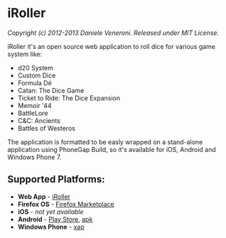 # iRoller

_Copyright (c) 2012-2013 Daniele Veneroni. Released under MIT License._

iRoller it's an open source web application to roll dice for various game system like:

* d20 System 
* Custom Dice
* Formula Dé
* Catan: The Dice Game
* Ticket to Ride: The Dice Expansion
* Memoir '44
* BattleLore
* C&C: Ancients
* Battles of Westeros

The application is formatted to be easly wrapped on a stand-alone application using PhoneGap Build, so it's available for iOS, Android and Windows Phone 7.

## Supported Platforms:

* **Web App** - [iRoller](http://iroller.venerons.altervista.org)
* **Firefox OS** - [Firefox Marketplace](https://marketplace.firefox.com/app/iroller/)
* **iOS** - _not yet available_
* **Android** - [Play Store](https://play.google.com/store/apps/details?id=org.veneronslabs.iroller), [apk](https://build.phonegap.com/apps/307339/download/android/)
* **Windows Phone** - [xap](https://build.phonegap.com/apps/307339/download/winphone/)
